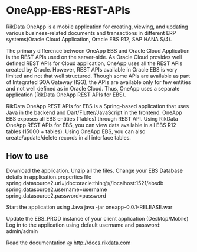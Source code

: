 # OneApp-EBS-REST-APIs
RikData OneApp is a mobile application for creating, viewing, and updating various business-related documents and transactions in different ERP systems(Oracle Cloud Application, Oracle EBS R12, SAP HANA S/4). 

The primary difference between OneApp EBS and Oracle Cloud Application is the REST APIs used on the server-side. As Oracle Cloud provides well defined REST APIs for Cloud application, OneApp uses all the REST APIs created by Oracle. However, REST APIs available in Oracle EBS is very limited and not that well structured. Though some APIs are available as part of Integrated SOA Gateway (ISG), the APIs are available only for few entities and not well defined as in Oracle Cloud. Thus, OneApp uses a separate application (RikData OneApp REST APIs for EBS).

RikData OneApp REST APIs for EBS is a Spring-based application that uses Java in the backend and Dart/Flutter/JavaScript in the frontend. OneApp EBS exposes all EBS entities (Tables) through REST API. Using RikData OneApp REST APIs for EBS, you can view data available in all EBS R12 tables (15000 + tables). Using OneApp EBS, you can also create/update/delete records in all interface tables.


## How to use
Download the application. Unzip all the files.
Change your EBS Database details in application.properties file
spring.datasource2.url=jdbc:oracle:thin:@//localhost:1521/ebsdb
spring.datasource2.username=username
spring.datasource2.password=password

Start the application using Java
java -jar oneapp-0.0.1-RELEASE.war

Update the EBS_PROD instance of your client application (Desktop/Mobile)
Log in to the application using default username and password: admin/admin

Read the documentation @ http://docs.rikdata.com

